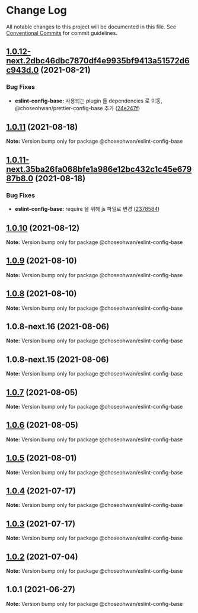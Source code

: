 # Change Log

All notable changes to this project will be documented in this file.
See [Conventional Commits](https://conventionalcommits.org) for commit guidelines.

## [1.0.12-next.2dbc46dbc7870df4e9935bf9413a51572d6c943d.0](https://github.com/ChoSeoHwan/library/compare/@choseohwan/eslint-config-base@1.0.11...@choseohwan/eslint-config-base@1.0.12-next.2dbc46dbc7870df4e9935bf9413a51572d6c943d.0) (2021-08-21)


### Bug Fixes

* **eslint-config-base:** 사용되는 plugin 들 dependencies 로 이동, @choseohwan/prettier-config-base 추가 ([24e247f](https://github.com/ChoSeoHwan/library/commit/24e247f5ec66e031933521515e0c4e6ac1814006))





## [1.0.11](https://github.com/ChoSeoHwan/library/compare/@choseohwan/eslint-config-base@1.0.11-next.35ba26fa068bfe1a986e12bc432c1c45e67987b8.0...@choseohwan/eslint-config-base@1.0.11) (2021-08-18)

**Note:** Version bump only for package @choseohwan/eslint-config-base





## [1.0.11-next.35ba26fa068bfe1a986e12bc432c1c45e67987b8.0](https://github.com/ChoSeoHwan/library/compare/@choseohwan/eslint-config-base@1.0.10...@choseohwan/eslint-config-base@1.0.11-next.35ba26fa068bfe1a986e12bc432c1c45e67987b8.0) (2021-08-18)


### Bug Fixes

* **eslint-config-base:** require 을 위해 js 파일로 변경 ([2378584](https://github.com/ChoSeoHwan/library/commit/23785846a7aae0b69d34cf327e5bd5fd1371cd1e))





## [1.0.10](https://github.com/ChoSeoHwan/library/compare/@choseohwan/eslint-config-base@1.0.9...@choseohwan/eslint-config-base@1.0.10) (2021-08-12)

**Note:** Version bump only for package @choseohwan/eslint-config-base





## [1.0.9](https://github.com/ChoSeoHwan/library/compare/@choseohwan/eslint-config-base@1.0.8-next.16...@choseohwan/eslint-config-base@1.0.9) (2021-08-10)

**Note:** Version bump only for package @choseohwan/eslint-config-base





## [1.0.8](https://github.com/ChoSeoHwan/library/compare/@choseohwan/eslint-config-base@1.0.8-next.16...@choseohwan/eslint-config-base@1.0.8) (2021-08-10)

**Note:** Version bump only for package @choseohwan/eslint-config-base





## 1.0.8-next.16 (2021-08-06)

**Note:** Version bump only for package @choseohwan/eslint-config-base





## 1.0.8-next.15 (2021-08-06)

**Note:** Version bump only for package @choseohwan/eslint-config-base





## [1.0.7](https://github.com/ChoSeoHwan/library/compare/@choseohwan/eslint-config-base@1.0.6...@choseohwan/eslint-config-base@1.0.7) (2021-08-05)

**Note:** Version bump only for package @choseohwan/eslint-config-base





## [1.0.6](https://github.com/ChoSeoHwan/library/compare/@choseohwan/eslint-config-base@1.0.5...@choseohwan/eslint-config-base@1.0.6) (2021-08-05)

**Note:** Version bump only for package @choseohwan/eslint-config-base





## [1.0.5](https://github.com/ChoSeoHwan/library/compare/@choseohwan/eslint-config-base@1.0.4...@choseohwan/eslint-config-base@1.0.5) (2021-08-01)

**Note:** Version bump only for package @choseohwan/eslint-config-base





## [1.0.4](https://github.com/ChoSeoHwan/library/compare/@choseohwan/eslint-config-base@1.0.3...@choseohwan/eslint-config-base@1.0.4) (2021-07-17)

**Note:** Version bump only for package @choseohwan/eslint-config-base





## [1.0.3](https://github.com/ChoSeoHwan/library/compare/@choseohwan/eslint-config-base@1.0.2...@choseohwan/eslint-config-base@1.0.3) (2021-07-17)

**Note:** Version bump only for package @choseohwan/eslint-config-base





## [1.0.2](https://github.com/ChoSeoHwan/library/compare/@choseohwan/eslint-config-base@1.0.1...@choseohwan/eslint-config-base@1.0.2) (2021-07-04)

**Note:** Version bump only for package @choseohwan/eslint-config-base





## 1.0.1 (2021-06-27)

**Note:** Version bump only for package @choseohwan/eslint-config-base

